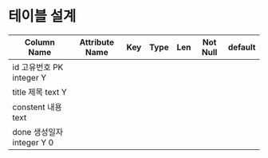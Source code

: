 # 테이블 설계

| Column Name | Attribute Name | Key | Type    | Len | Not Null | default | 
| ------------|----------------|-----|---------|-----|----------|---------|
|  id           고유번호          PK   integer             Y
|  title        제목                   text                Y
|  constent     내용                   text              
|  done         생성일자               integer             Y         0